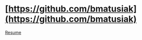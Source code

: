 # [https://github.com/bmatusiak](https://github.com/bmatusiak)


[Resume](https://bmatusiak.github.io/resume)
